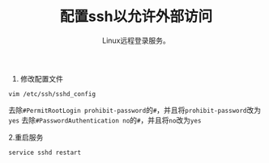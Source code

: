 ﻿---
layout: post
title:  "配置ssh以允许外部访问"
subtitle: "Linux远程登录服务。"
tags: [Linux]
feature: https://www.linux.org/images/logo.png
comments: true
---
1. 修改配置文件

`vim /etc/ssh/sshd_config`

去除`#PermitRootLogin prohibit-password`的`#`，并且将`prohibit-password`改为`yes`
去除`#PasswordAuthentication no`的`#`，并且将`no`改为`yes`

2.重启服务

`service sshd restart`
